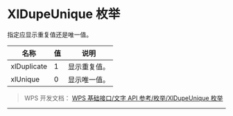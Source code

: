 # XlDupeUnique 枚举

指定应显示重复值还是唯一值。

| 名称        | 值  | 说明         |
|-------------|-----|--------------|
| xlDuplicate | 1   | 显示重复值。 |
| xlUnique    | 0   | 显示唯一值。 |

> WPS 开发文档： [WPS 基础接口/文字 API 参考/枚举/XlDupeUnique 枚举](https://qn.cache.wpscdn.cn/encs/doc/office_v19/topics/WPS%20%E5%9F%BA%E7%A1%80%E6%8E%A5%E5%8F%A3/%E6%96%87%E5%AD%97%20API%20%E5%8F%82%E8%80%83/%E6%9E%9A%E4%B8%BE/XlDupeUnique%20%E6%9E%9A%E4%B8%BE.html)

------------------------------------------------------------------------
